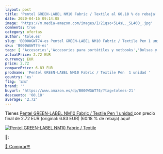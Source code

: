 ```yaml
---
layout: post
title: 'Pentel GREEN-LABEL NM10 Fabric / Textile al 60.18 % de rebaja'
date: 2020-04-16 09:14:08
image: 'https://m.media-amazon.com/images/I/21qso+5L4sL._SL400_.jpg'
comments: true
category: ofertas
author: 'tole.es'
slug: 'B000WGWT74-es Pentel GREEN-LABEL NM10 Fabric / Textile Pen 1 unidad'
sku: 'B000WGWT74-es'
tags: [ 'Accesorios','Accesorios para portátiles y netbooks','Bolsas y fundas para portátiles y netbooks','Bolígrafos, lápices y útiles de escritura','Fundas blandas para portátiles y netbooks','Informática','Oficina y papelería','Rotuladores permanentes','Rotuladores y subrayadores','pentel', ]
actualPrice: 2.72 EUR
currency: EUR
price: 2.72
comparePrice: 6.83 EUR
prodname: 'Pentel GREEN-LABEL NM10 Fabric / Textile Pen  1 unidad '
country: 'es'
flag: '🇪🇸'
brand: ''
buyurl: 'https://www.amazon.es/dp/B000WGWT74/?tag=tolees-21'
descuento: '60.18'
average: '2.72'
---
```


Tienes [Pentel GREEN-LABEL NM10 Fabric / Textile Pen  1 unidad ](https://www.amazon.es/dp/B000WGWT74/?tag=tolees-21) con precio final de  2.72 EUR (original: 6.83 EUR) (60.18 %  de rebaja) aqui!

[![Pentel GREEN-LABEL NM10 Fabric / Textile](https://m.media-amazon.com/images/I/21qso+5L4sL._SL400_.jpg)](https://www.amazon.es/dp/B000WGWT74/?tag=tolees-21)

🔎:


[🛒 Comprar!!!](https://www.amazon.es/dp/B000WGWT74/?tag=tolees-21)
